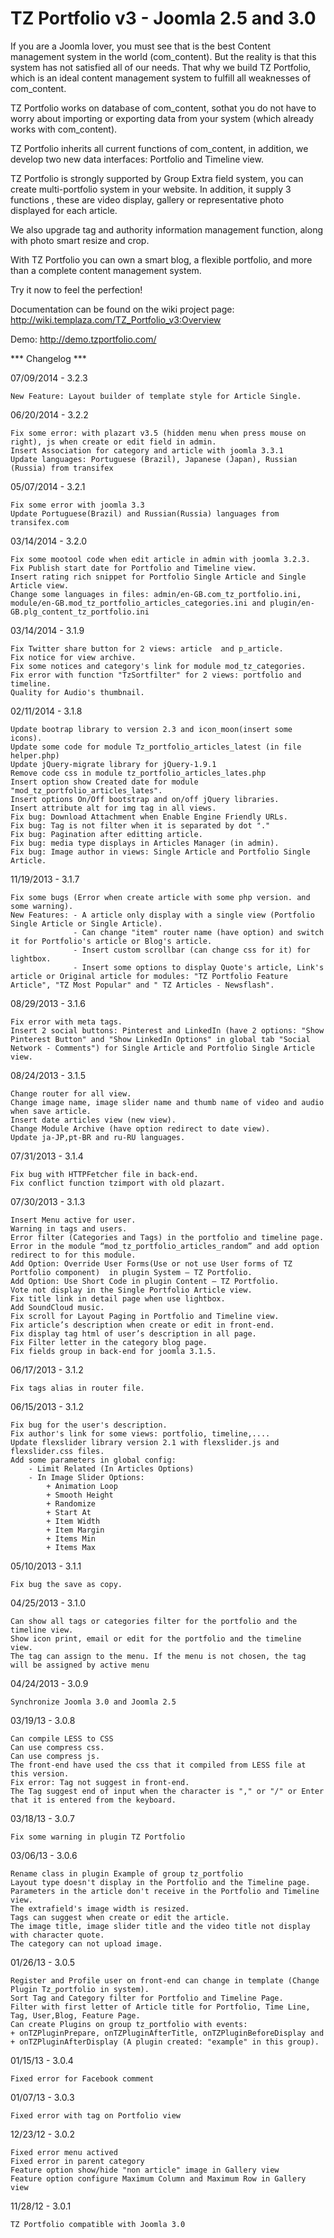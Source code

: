 # TZ Portfolio v3 - Joomla 2.5 and 3.0

If you are a Joomla lover, you must see that is the best Content management system in the world (com_content). But the reality is that this system has not satisfied all of our needs. That why we build TZ Portfolio, which is an ideal content management system to fulfill all weaknesses of com_content.

TZ Portfolio works on database of com_content, sothat you do not have to worry about importing or exporting data from your system (which already works with com_content).

TZ Portfolio inherits all current functions of com_content, in addition, we develop two new data interfaces: Portfolio and Timeline view.

TZ Portfolio is strongly supported by Group Extra field system, you can create multi-portfolio system in your website. In addition, it supply 3 functions , these are video display, gallery or representative photo displayed for each article.

We also upgrade tag and authority information management function, along with photo smart resize and crop.

With TZ Portfolio you can own a smart blog, a flexible portfolio, and more than a complete content management system.

Try it now to feel the perfection! 

Documentation can be found on the wiki project page: http://wiki.templaza.com/TZ_Portfolio_v3:Overview

Demo: http://demo.tzportfolio.com/

*** Changelog ***

07/09/2014 - 3.2.3
	
	New Feature: Layout builder of template style for Article Single.

06/20/2014 - 3.2.2

	Fix some error: with plazart v3.5 (hidden menu when press mouse on right), js when create or edit field in admin.
	Insert Association for category and article with joomla 3.3.1
	Update languages: Portuguese (Brazil), Japanese (Japan), Russian (Russia) from transifex
	
05/07/2014 - 3.2.1
	
	Fix some error with joomla 3.3
	Update Portuguese(Brazil) and Russian(Russia) languages from transifex.com

03/14/2014 - 3.2.0

	Fix some mootool code when edit article in admin with joomla 3.2.3.
	Fix Publish start date for Portfolio and Timeline view.
	Insert rating rich snippet for Portfolio Single Article and Single Article view.
	Change some languages in files: admin/en-GB.com_tz_portfolio.ini, module/en-GB.mod_tz_portfolio_articles_categories.ini and plugin/en-GB.plg_content_tz_portfolio.ini
	
03/14/2014 - 3.1.9

	Fix Twitter share button for 2 views: article  and p_article.
	Fix notice for view archive.
	Fix some notices and category's link for module mod_tz_categories.
	Fix error with function "TzSortfilter" for 2 views: portfolio and timeline.
	Quality for Audio's thumbnail.

02/11/2014 - 3.1.8

	Update bootrap library to version 2.3 and icon_moon(insert some icons).
	Update some code for module Tz_portfolio_articles_latest (in file helper.php)
	Update jQuery-migrate library for jQuery-1.9.1
	Remove code css in module tz_portfolio_articles_lates.php
	Insert option show Created date for module "mod_tz_portfolio_articles_lates".
	Insert options On/Off bootstrap and on/off jQuery libraries.
	Insert attribute alt for img tag in all views.
	Fix bug: Download Attachment when Enable Engine Friendly URLs.
	Fix bug: Tag is not filter when it is separated by dot "."
	Fix bug: Pagination after editting article.
	Fix bug: media type displays in Articles Manager (in admin).
	Fix bug: Image author in views: Single Article and Portfolio Single Article.

11/19/2013 - 3.1.7

    Fix some bugs (Error when create article with some php version. and some warning).
    New Features: - A article only display with a single view (Portfolio Single Article or Single Article).
                  - Can change "item" router name (have option) and switch it for Portfolio's article or Blog's article.
                  - Insert custom scrollbar (can change css for it) for lightbox.
                  - Insert some options to display Quote's article, Link's article or Original article for modules: "TZ Portfolio Feature Article", "TZ Most Popular" and " TZ Articles - Newsflash".

08/29/2013 - 3.1.6

	Fix error with meta tags.
	Insert 2 social buttons: Pinterest and LinkedIn (have 2 options: "Show Pinterest Button" and "Show LinkedIn Options" in global tab "Social Network - Comments") for Single Article and Portfolio Single Article view.

08/24/2013 - 3.1.5

	Change router for all view.
	Change image name, image slider name and thumb name of video and audio when save article.
	Insert date articles view (new view).
	Change Module Archive (have option redirect to date view).
	Update ja-JP,pt-BR and ru-RU languages.

07/31/2013 - 3.1.4
	
	Fix bug with HTTPFetcher file in back-end.
	Fix conflict function tzimport with old plazart.

07/30/2013 - 3.1.3

	Insert Menu active for user.
    Warning in tags and users.
    Error filter (Categories and Tags) in the portfolio and timeline page.
    Error in the module “mod_tz_portfolio_articles_random” and add option redirect to for this module.
    Add Option: Override User Forms(Use or not use User forms of TZ Portfolio component)  in plugin System – TZ Portfolio.
    Add Option: Use Short Code in plugin Content – TZ Portfolio.
    Vote not display in the Single Portfolio Article view.
    Fix title link in detail page when use lightbox.
    Add SoundCloud music.
    Fix scroll for Layout Paging in Portfolio and Timeline view.
    Fix article’s description when create or edit in front-end.
    Fix display tag html of user’s description in all page.
    Fix Filter letter in the category blog page.
    Fix fields group in back-end for joomla 3.1.5.


06/17/2013 - 3.1.2

	Fix tags alias in router file.

06/15/2013 - 3.1.2

    Fix bug for the user's description.
	Fix author's link for some views: portfolio, timeline,....
	Update flexslider library version 2.1 with flexslider.js and flexslider.css files.
	Add some parameters in global config: 
		- Limit Related (In Articles Options)
		- In Image Slider Options:
			+ Animation Loop
			+ Smooth Height
			+ Randomize
			+ Start At
			+ Item Width
			+ Item Margin
			+ Items Min
			+ Items Max
		
	
05/10/2013 - 3.1.1

    Fix bug the save as copy.

04/25/2013 - 3.1.0

	Can show all tags or categories filter for the portfolio and the timeline view.
	Show icon print, email or edit for the portfolio and the timeline view.
	The tag can assign to the menu. If the menu is not chosen, the tag will be assigned by active menu

04/24/2013 - 3.0.9

	Synchronize Joomla 3.0 and Joomla 2.5

03/19/13 - 3.0.8

    Can compile LESS to CSS
    Can use compress css.
    Can use compress js.
    The front-end have used the css that it compiled from LESS file at this version.
    Fix error: Tag not suggest in front-end.
    The Tag suggest end of input when the character is "," or "/" or Enter that it is entered from the keyboard.


03/18/13 - 3.0.7

    Fix some warning in plugin TZ Portfolio

03/06/13 - 3.0.6

	Rename class in plugin Example of group tz_portfolio
	Layout type doesn't display in the Portfolio and the Timeline page.
	Parameters in the article don't receive in the Portfolio and Timeline view.
	The extrafield's image width is resized.
	Tags can suggest when create or edit the article.
	The image title, image slider title and the video title not display with character quote.
	The category can not upload image.

01/26/13 - 3.0.5

	Register and Profile user on front-end can change in template (Change Plugin Tz_portfolio in system).
	Sort Tag and Category filter for Portfolio and Timeline Page.
	Filter with first letter of Article title for Portfolio, Time Line, Tag, User,Blog, Feature Page.
	Can create Plugins on group tz_portfolio with events:
	+ onTZPluginPrepare, onTZPluginAfterTitle, onTZPluginBeforeDisplay and
	+ onTZPluginAfterDisplay (A plugin created: "example" in this group).

01/15/13 - 3.0.4
	
	Fixed error for Facebook comment

01/07/13 - 3.0.3 

	Fixed error with tag on Portfolio view

12/23/12 - 3.0.2 

    Fixed error menu actived
    Fixed error in parent category
    Feature option show/hide "non article" image in Gallery view
    Feature option configure Maximum Column and Maximum Row in Gallery view 

11/28/12 - 3.0.1 

    TZ Portfolio compatible with Joomla 3.0 


